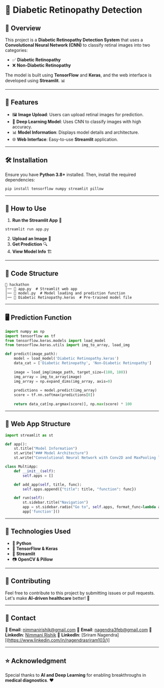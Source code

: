 # 🏥 Diabetic Retinopathy Detection

## 📌 Overview
This project is a **Diabetic Retinopathy Detection System** that uses a **Convolutional Neural Network (CNN)** to classify retinal images into two categories:
- ✅ **Diabetic Retinopathy**
- ❌ **Non-Diabetic Retinopathy**

The model is built using **TensorFlow** and **Keras**, and the web interface is developed using **Streamlit**. 📊

---

## 🚀 Features
- 🖼️ **Image Upload**: Users can upload retinal images for prediction.
- 🧠 **Deep Learning Model**: Uses CNN to classify images with high accuracy.
- 📊 **Model Information**: Displays model details and architecture.
- 🌐 **Web Interface**: Easy-to-use **Streamlit** application.

---

## 🛠️ Installation
Ensure you have **Python 3.8+** installed. Then, install the required dependencies:
```bash
pip install tensorflow numpy streamlit pillow
```

---

## 🎯 How to Use
1. **Run the Streamlit App** 📢
```bash
streamlit run app.py
```
2. **Upload an Image** 📸
3. **Get Prediction** 🔍
4. **View Model Info** 🏗️

---

## 📜 Code Structure
```
📂 hackathon
│── 📄 app.py  # Streamlit web app
│── 📄 model.py  # Model loading and prediction function
│── 📄 Diabetic Retinopathy.keras  # Pre-trained model file
```

---

## 🖥️ Prediction Function
```python
import numpy as np
import tensorflow as tf
from tensorflow.keras.models import load_model
from tensorflow.keras.utils import img_to_array, load_img

def predict(image_path):
    model = load_model('Diabetic Retinopathy.keras')
    data_cat = ['Diabetic Retinopathy', 'Non-Diabetic Retinopathy']
    
    image = load_img(image_path, target_size=(180, 180))
    img_array = img_to_array(image)
    img_array = np.expand_dims(img_array, axis=0)
    
    predictions = model.predict(img_array)
    score = tf.nn.softmax(predictions[0])
    
    return data_cat[np.argmax(score)], np.max(score) * 100
```

---

## 🎨 Web App Structure
```python
import streamlit as st

def app():
    st.title("Model Information")
    st.write("### Model Architecture")
    st.write("Convolutional Neural Network with Conv2D and MaxPooling layers.")

class MultiApp:
    def __init__(self):
        self.apps = []

    def add_app(self, title, func):
        self.apps.append({"title": title, "function": func})

    def run(self):
        st.sidebar.title("Navigation")
        app = st.sidebar.radio("Go to", self.apps, format_func=lambda app: app['title'])
        app['function']()
```

---

## 🤖 Technologies Used
- 🐍 **Python**
- 🧠 **TensorFlow & Keras**
- 🎨 **Streamlit**
- 📷 **OpenCV & Pillow**

---

## 🤝 Contributing
Feel free to contribute to this project by submitting issues or pull requests. Let's make **AI-driven healthcare** better! 🚀

---

## 📧 Contact
📩 **Email**: nimmanirishik@gmail.com
📩 **Email**: nagendra3feb@gmail.com
🔗 **LinkedIn**: [Nimmani Rishik](https://linkedin.com/in/nimmani-rishik-66b632287) 
🔗 **LinkedIn**: [Sriram Nagendra][(https://www.linkedin.com/in/nagendrasriram103/)]  


---

## ⭐ Acknowledgment
Special thanks to **AI and Deep Learning** for enabling breakthroughs in **medical diagnostics**. ❤️

